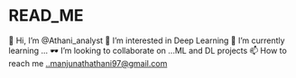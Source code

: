 # READ_ME
👋 Hi, I’m @Athani_analyst
👀 I’m interested in Deep Learning
🌱 I’m currently learning ...
🕶 I’m looking to collaborate on ...ML and DL projects
📫 How to reach me ..manjunathathani97@gmail.com
